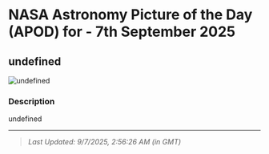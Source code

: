 
# NASA Astronomy Picture of the Day (APOD) for - 7th September 2025
## undefined

![undefined](undefined)

### Description
undefined

---
> _Last Updated: 9/7/2025, 2:56:26 AM (in GMT)_
